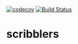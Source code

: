 [![codecov](https://codecov.io/gh/TaiSakuma/scribblers/branch/master/graph/badge.svg)](https://codecov.io/gh/TaiSakuma/scribblers) [![Build Status](https://travis-ci.org/TaiSakuma/scribblers.svg?branch=master)](https://travis-ci.org/TaiSakuma/scribblers)

# scribblers
